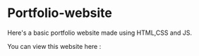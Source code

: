 # Portfolio-website

Here's a basic portfolio website made using HTML,CSS and JS.

You can view this website here : 
